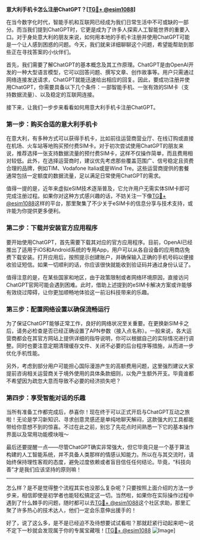 **意大利手机卡怎么注册ChatGPT？[[TG💪+ @esim1088](https://t.me/s/esim1088)]**

在当今数字化时代，智能手机和互联网已经成为我们日常生活中不可或缺的一部分。而当我们提到ChatGPT时，它更是成为了许多人探索人工智能世界的重要入口。对于身处意大利的朋友来说，如何用本地的手机卡注册并使用ChatGPT可能是一个让人感到困惑的问题。今天，我们就来详细聊聊这个问题，希望能帮助到那些正在寻找答案的小伙伴们。

首先，我们需要了解ChatGPT的基本概念及其工作原理。ChatGPT是由OpenAI开发的一种大型语言模型，它可以回答问题、撰写文章、创作故事等。用户只需通过网络连接发送请求，ChatGPT就能迅速给出相应的回复。因此，要成功注册并使用ChatGPT，你需要具备以下几个条件：一部智能手机、一张有效的SIM卡（支持数据流量）、以及稳定的互联网连接。

接下来，让我们一步步来看看如何用意大利手机卡注册ChatGPT。

### 第一步：购买合适的意大利手机卡

在意大利，有多种方式可以获得手机卡，比如前往运营商营业厅、在线订购或直接在机场、火车站等地购买预付费SIM卡。对于初次尝试使用ChatGPT的朋友来说，推荐选择一张支持数据流量的预付费SIM卡，这样不仅操作简单，而且费用相对较低。此外，在选择运营商时，建议优先考虑那些覆盖范围广、信号稳定且资费合理的品牌，例如TIM、Vodafone Italia或是Wind Tre。这些运营商提供的套餐通常包括一定额度的数据流量，足以满足日常使用ChatGPT的需求。

值得一提的是，近年来虚拟eSIM技术逐渐普及，它允许用户无需实体SIM卡即可完成注册过程。如果你对这种方式感兴趣的话，不妨关注一下像[TG💪+ @esim1088](https://t.me/s/esim1088)这样的平台，那里聚集了不少关于eSIM卡的信息分享与技术支持，或许能为你提供更多便利。

### 第二步：下载并安装官方应用程序

要开始使用ChatGPT，首先需要下载其对应的官方应用程序。目前，OpenAI已经推出了适用于iOS和Android系统的专用App，用户可以从各自设备的应用商店免费下载安装。打开应用后，按照提示创建账户，并确保输入正确的手机号码以便接收验证短信。如果一切顺利的话，你应该很快就能收到验证码并通过身份认证了。

值得注意的是，在某些国家和地区，由于政策限制或者网络环境原因，直接访问ChatGPT官网可能会遇到困难。此时，借助上述提到的eSIM卡解决方案或许能够有效绕过障碍，让你更加顺畅地体验这一前沿科技带来的乐趣。

### 第三步：配置网络设置以确保流畅运行

为了保证ChatGPT能够正常工作，良好的网络状况至关重要。在更换新SIM卡之后，请务必检查是否已经正确设置了APN参数（接入点名称）。一般来说，各大运营商都会在其官方网站上提供详细的指导说明，你可以根据自己的实际情况进行调整。同时也要注意定期清理缓存文件、关闭不必要的后台程序等措施，从而进一步优化手机性能。

另外，考虑到部分用户可能担心国际漫游产生的高额费用问题，这里强烈建议大家提前咨询相关运营商关于境外使用的具体条款细则，以免产生额外开支。毕竟谁都不希望因为疏忽大意而导致不必要的经济损失吧？

### 第四步：享受智能对话的乐趣

当所有准备工作都完成后，恭喜你！现在终于可以正式开启与ChatGPT互动之旅啦！无论是学习新知识、寻求创意灵感还是单纯地聊天解闷，这款强大的工具都能带给你意想不到的惊喜。不过在此之前，别忘了先花点时间熟悉一下它的基本操作界面以及常用功能模块哦～

最后还要提醒一点——尽管ChatGPT确实非常强大，但它毕竟只是一个基于算法构建的人工智能系统，并不具备人类那样的情感认知能力。所以在与其交流时，请始终保持理性客观的态度，避免过度依赖或者盲目信任任何结论。毕竟，“科技向善”才是我们应该坚持的原则嘛！

---

怎么样？是不是觉得整个流程其实也没那么复杂呢？只要按照上面介绍的方法一步步来，相信即使是初学者也能轻松搞定这一切。当然啦，如果你在实际操作过程中遇到了什么棘手的问题，随时都可以去[TG💪+ @esim1088](https://t.me/s/esim1088)这个社区求助，那里汇聚了许多热心的技术达人，他们一定会乐意伸出援手的！

好了，说了这么多，是不是已经迫不及待想要试试看啦？那就赶紧行动起来吧～说不定下一秒就会发现属于你的专属宝藏哦！[[TG💪+ @esim1088](https://t.me/s/esim1088) ![Image](https://i.postimg.cc/4NQfJmqS/Snipaste-2025-05-13-00-14-12.png)]